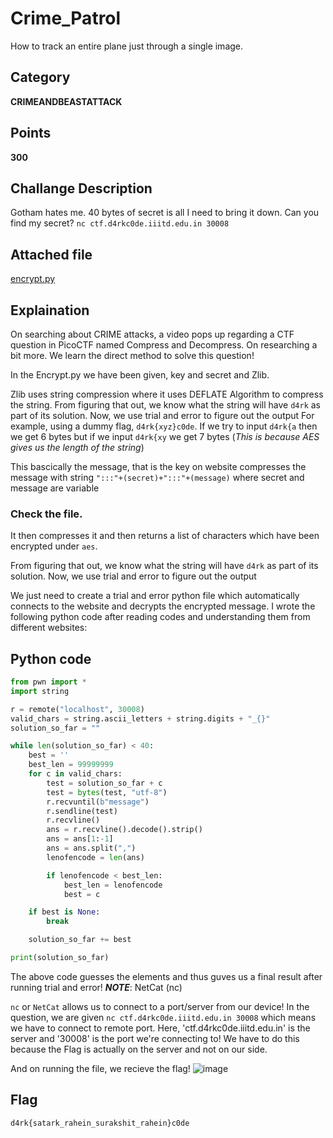 # Crime_Patrol
How to track an entire plane just through a single image.
## Category
**CRIMEANDBEASTATTACK**
## Points
**300**
## Challange Description
Gotham hates me. 40 bytes of secret is all I need to bring it down. Can you find my secret?
`nc ctf.d4rkc0de.iiitd.edu.in 30008`
## Attached file
[encrypt.py](https://github.com/Sak-drago/Writeup/blob/main/Crypto/encrypt.py)

## Explaination
On searching about CRIME attacks, a video pops up regarding a CTF question in PicoCTF named Compress and Decompress. On researching a bit more. We learn the direct method to solve this question!

In the Encrypt.py we have been given, key and secret and Zlib. 

Zlib uses string compression where it uses DEFLATE Algorithm to compress the string.
From figuring that out, we know what the string will have `d4rk` as part of its solution.
Now, we use trial and error to figure out the output
For example, using a dummy flag, `d4rk{xyz}c0de`.
If we try to input `d4rk{a` then we get 6 bytes but if we input `d4rk{xy` we get 7 bytes (*This is because AES gives us the length of the string*)

This bascically the message, that is the key on website compresses the message with string `":::"+(secret)+":::"+(message)` where secret and message are variable
### Check the file.
It then compresses it   and then returns a list of characters which have been encrypted under `aes`.

From figuring that out, we know what the string will have `d4rk` as part of its solution.
Now, we use trial and error to figure out the output

We just need to create a trial and error python file which automatically connects to the website and decrypts the encrypted message.
I wrote the following python code after reading codes and understanding them from different websites:

## Python code
```python
from pwn import *
import string

r = remote("localhost", 30008)
valid_chars = string.ascii_letters + string.digits + "_{}"
solution_so_far = ""

while len(solution_so_far) < 40:
    best = ''
    best_len = 99999999
    for c in valid_chars:
        test = solution_so_far + c
        test = bytes(test, "utf-8")
        r.recvuntil(b"message")
        r.sendline(test)
        r.recvline()
        ans = r.recvline().decode().strip()
        ans = ans[1:-1]
        ans = ans.split(",")
        lenofencode = len(ans)

        if lenofencode < best_len:
            best_len = lenofencode
            best = c

    if best is None:
        break

    solution_so_far += best

print(solution_so_far)
```
The above code guesses the elements and thus guves us a final result after running trial and error!
***NOTE***: NetCat (nc)

`nc` or `NetCat` allows us to connect to a port/server from our device!
In the question, we are given `nc ctf.d4rkc0de.iiitd.edu.in 30008` which means we have to connect to remote port.
Here, 'ctf.d4rkc0de.iiitd.edu.in' is the server and '30008' is the port we're connecting to!
We have to do this because the Flag is actually on the server and not on our side.

And on running the file, we recieve the flag!
![image](https://github.com/Sak-drago/Writeup/assets/116898248/8173b99d-1649-4f95-ac3e-cced03d15892)

## Flag
```d4rk{satark_rahein_surakshit_rahein}c0de```
